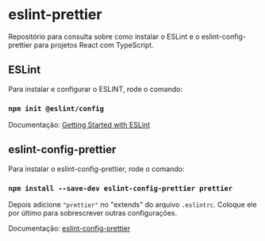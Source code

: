 # eslint-prettier

Repositório para consulta sobre como instalar o ESLint e o eslint-config-prettier para projetos React com TypeScript.

## ESLint

Para instalar e configurar o ESLINT, rode o comando:

### `npm init @eslint/config`

Documentação: [Getting Started with ESLint
](https://eslint.org/docs/latest/user-guide/getting-started)

## eslint-config-prettier

Para instalar o eslint-config-prettier, rode o comando:

### `npm install --save-dev eslint-config-prettier prettier`

Depois adicione `"prettier"` no "extends" do arquivo `.eslintrc`. Coloque ele por último para sobrescrever outras configurações.

Documentação: [eslint-config-prettier](https://github.com/prettier/eslint-config-prettier)
